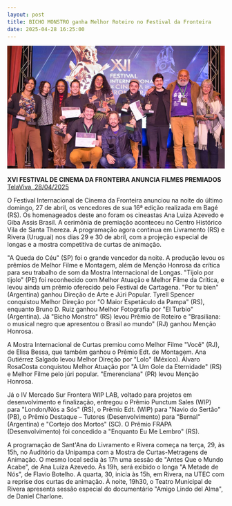 ```yaml
---
layout: post
title: BICHO MONSTRO ganha Melhor Roteiro no Festival da Fronteira
date: 2025-04-28 16:25:00
---
```

![](/uploads/fest-bage-2025.jpg)

**XVI FESTIVAL DE CINEMA DA FRONTEIRA ANUNCIA FILMES PREMIADOS**\
[TelaViva, 28/04/2025](https://telaviva.com.br/28/04/2025/xvi-festival-de-cinema-da-fronteira-anuncia-filmes-premiados/)

[](https://telaviva.com.br/28/04/2025/xvi-festival-de-cinema-da-fronteira-anuncia-filmes-premiados/)O Festival Internacional de Cinema da Fronteira anunciou na noite do último domingo, 27 de abril, os vencedores de sua 16ª edição realizada em Bagé (RS). Os homenageados deste ano foram os cineastas Ana Luiza Azevedo e Giba Assis Brasil. A cerimônia de premiação aconteceu no Centro Histórico Vila de Santa Thereza. A programação agora continua em Livramento (RS) e Rivera (Uruguai) nos dias 29 e 30 de abril, com a projeção especial de longas e a mostra competitiva de curtas de animação.

"A Queda do Céu" (SP) foi o grande vencedor da noite. A produção levou os prêmios de Melhor Filme e Montagem, além de Menção Honrosa da crítica para seu trabalho de som da Mostra Internacional de Longas. "Tijolo por tijolo" (PE) foi reconhecido com Melhor Atuação e Melhor Filme da Crítica, e levou ainda um prêmio oferecido pelo Festival de Cartagena. "Por tu bien" (Argentina) ganhou Direção de Arte e Júri Popular. Tyrell Spencer conquistou Melhor Direção por "O Maior Espetáculo da Pampa" (RS), enquanto Bruno D. Ruiz ganhou Melhor Fotografia por "El Turbio" (Argentina). Já "Bicho Monstro" (RS) levou Prêmio de Roteiro e "Brasiliana: o musical negro que apresentou o Brasil ao mundo" (RJ) ganhou Menção Honrosa.

A Mostra Internacional de Curtas premiou como Melhor Filme "Você" (RJ), de Elisa Bessa, que também ganhou o Prêmio Edt. de Montagem. Ana Gutiérrez Salgado levou Melhor Direção por "Lolo" (México). Álvaro RosaCosta conquistou Melhor Atuação por "A Um Gole da Eternidade" (RS) e Melhor Filme pelo júri popular. "Emerenciana" (PR) levou Menção Honrosa. 

Já o IV Mercado Sur Frontera WIP LAB, voltado para projetos em desenvolvimento e finalização, entregou o Prêmio Punctum Sales (WIP) para "London/Nós a Sós" (RS), o Prêmio Edt. (WIP) para "Navio do Sertão" (PB), o Prêmio Destaque – Tutores (Desenvolvimento) para "Bernal" (Argentina) e "Cortejo dos Mortos" (SC). O Prêmio FRAPA (Desenvolvimento) foi concedido a "Enquanto Eu Me Lembro" (RS).

A programação de Sant'Ana do Livramento e Rivera começa na terça, 29, às 15h, no Auditório da Unipampa com a Mostra de Curtas-Metragens de Animação. O mesmo local sedia às 17h uma sessão de "Antes Que o Mundo Acabe", de Ana Luiza Azevedo. Às 19h, será exibido o longa "A Metade de Nós", de Flavio Botelho. A quarta, 30, inicia às 15h, em Rivera, na UTEC com a reprise dos curtas de animação. À noite, 19h30, o Teatro Municipal de Rivera apresenta sessão especial do documentário "Amigo Lindo del Alma", de Daniel Charlone.
